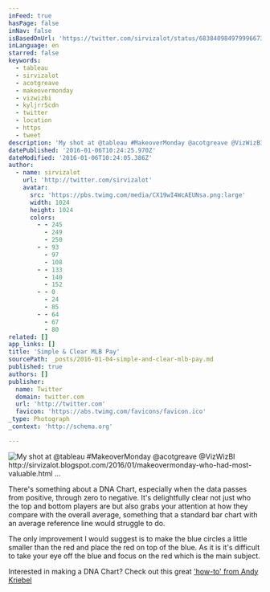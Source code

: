 ```yaml
---
inFeed: true
hasPage: false
inNav: false
isBasedOnUrl: 'https://twitter.com/sirvizalot/status/683840984979996673'
inLanguage: en
starred: false
keywords:
  - tableau
  - sirvizalot
  - acotgreave
  - makeovermonday
  - vizwizbi
  - kyljrr5cdn
  - twitter
  - location
  - https
  - tweet
description: 'My shot at @tableau #MakeoverMonday @acotgreave @VizWizBI http://sirvizalot.blogspot.com/2016/01/makeovermonday-who-had-most-valuable.html ...'
datePublished: '2016-01-06T10:24:25.970Z'
dateModified: '2016-01-06T10:24:05.386Z'
author:
  - name: sirvizalot
    url: 'http://twitter.com/sirvizalot'
    avatar:
      src: 'https://pbs.twimg.com/media/CX19wI4WcAEUNsa.png:large'
      width: 1024
      height: 1024
      colors:
        - - 245
          - 249
          - 250
        - - 93
          - 97
          - 108
        - - 133
          - 140
          - 152
        - - 0
          - 24
          - 85
        - - 64
          - 67
          - 80
related: []
app_links: []
title: 'Simple & Clear MLB Pay'
sourcePath: _posts/2016-01-04-simple-and-clear-mlb-pay.md
published: true
authors: []
publisher:
  name: Twitter
  domain: twitter.com
  url: 'http://twitter.com'
  favicon: 'https://abs.twimg.com/favicons/favicon.ico'
_type: Photograph
_context: 'http://schema.org'

---
```

![My shot at &commat;tableau &num;MakeoverMonday &commat;acotgreave &commat;VizWizBI http&colon;&sol;&sol;sirvizalot&period;blogspot&period;com&sol;2016&sol;01&sol;makeovermonday-who-had-most-valuable&period;html &period;&period;&period;](https://pbs.twimg.com/media/CX19wI4WcAEUNsa.png:large)

There's something about a DNA Chart, especially when the data passes from positive, through zero to negative. It's delightfully clear not just who the top and bottom players are but also grabs your attention at how they compare with the overall average, something that a standard bar chart with an average reference line would struggle to do.

The only improvement I would suggest is to make the blue circles a little smaller than the red and place the red on top of the blue. As it is it's difficult to take your eye off the blue and focus on the red which is the main subject.

Interested in making a DNA Chart? Check out this great ['how-to' from Andy Kriebel][0]

[0]: http://vizwiz.blogspot.co.uk/2015/06/dnacharts.html